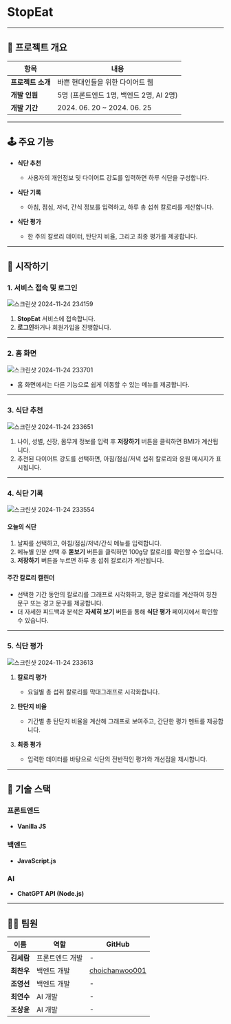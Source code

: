# **StopEat**

---

## 📄 **프로젝트 개요**

| 항목            | 내용                                       |
|-----------------|--------------------------------------------|
| **프로젝트 소개** | 바쁜 현대인들을 위한 다이어트 웹          |
| **개발 인원**     | 5명 (프론트엔드 1명, 백엔드 2명, AI 2명) |
| **개발 기간**     | 2024. 06. 20 ~ 2024. 06. 25             |

---

## 🕹️ **주요 기능**

- **식단 추천**  
  - 사용자의 개인정보 및 다이어트 강도를 입력하면 하루 식단을 구성합니다.

- **식단 기록**  
  - 아침, 점심, 저녁, 간식 정보를 입력하고, 하루 총 섭취 칼로리를 계산합니다.

- **식단 평가**  
  - 한 주의 칼로리 데이터, 탄단지 비율, 그리고 최종 평가를 제공합니다.

---

## 👣 **시작하기**

### 1. 서비스 접속 및 로그인

![스크린샷 2024-11-24 234159](https://github.com/user-attachments/assets/dd469d1d-ce1a-4816-bb60-57055533025c)

1. **StopEat** 서비스에 접속합니다.  
2. **로그인**하거나 회원가입을 진행합니다.

---

### 2. 홈 화면

![스크린샷 2024-11-24 233701](https://github.com/user-attachments/assets/fd8550c8-1188-4b5c-adfc-d92a81888587)

- 홈 화면에서는 다른 기능으로 쉽게 이동할 수 있는 메뉴를 제공합니다.

---

### 3. 식단 추천

![스크린샷 2024-11-24 233651](https://github.com/user-attachments/assets/e2ef5c28-a7a8-4d32-ad3b-6e68449c6ee4)

1. 나이, 성별, 신장, 몸무게 정보를 입력 후 **저장하기** 버튼을 클릭하면 BMI가 계산됩니다.  
2. 추천된 다이어트 강도를 선택하면, 아침/점심/저녁 섭취 칼로리와 응원 메시지가 표시됩니다.

---

### 4. 식단 기록

![스크린샷 2024-11-24 233554](https://github.com/user-attachments/assets/9ee5374a-e787-454e-97c5-d3c0177fb80e)

#### **오늘의 식단**
1. 날짜를 선택하고, 아침/점심/저녁/간식 메뉴를 입력합니다.  
2. 메뉴별 인분 선택 후 **돋보기** 버튼을 클릭하면 100g당 칼로리를 확인할 수 있습니다.  
3. **저장하기** 버튼을 누르면 하루 총 섭취 칼로리가 계산됩니다.

#### **주간 칼로리 캘린더**
- 선택한 기간 동안의 칼로리를 그래프로 시각화하고, 평균 칼로리를 계산하여 칭찬 문구 또는 경고 문구를 제공합니다.
- 더 자세한 피드백과 분석은 **자세히 보기** 버튼을 통해 **식단 평가** 페이지에서 확인할 수 있습니다.

---

### 5. 식단 평가

![스크린샷 2024-11-24 233613](https://github.com/user-attachments/assets/43c18e64-187d-4555-86a5-df1c0353af07)

1. **칼로리 평가**  
   - 요일별 총 섭취 칼로리를 막대그래프로 시각화합니다.

2. **탄단지 비율**  
   - 기간별 총 탄단지 비율을 계산해 그래프로 보여주고, 간단한 평가 멘트를 제공합니다.

3. **최종 평가**  
   - 입력한 데이터를 바탕으로 식단의 전반적인 평가와 개선점을 제시합니다.

---

## 🔧 **기술 스택**

### **프론트엔드**
- **Vanilla JS**

### **백엔드**
- **JavaScript.js**

### **AI**
- **ChatGPT API (Node.js)**

---

## 🧑‍💻 **팀원**

| 이름         | 역할           | GitHub                                       |
|--------------|----------------|---------------------------------------------|
| **김세람**   | 프론트엔드 개발 | -                                           |
| **최찬우**   | 백엔드 개발     | [choichanwoo001](https://github.com/choichanwoo001) |
| **조영선**   | 백엔드 개발     | -                                           |
| **최연수**   | AI 개발        | -                                           |
| **조상윤**   | AI 개발        | -                                           |

